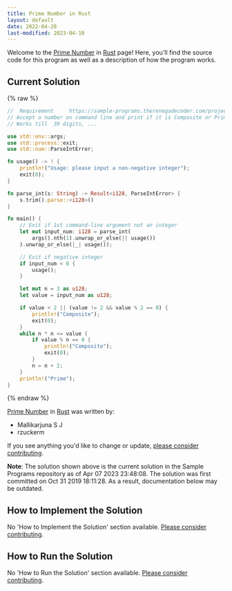 ```yaml
---
title: Prime Number in Rust
layout: default
date: 2022-04-28
last-modified: 2023-04-10
---
```


Welcome to the [Prime Number](https://sampleprograms.io/projects/prime-number) in [Rust](https://sampleprograms.io/languages/rust) page! Here, you'll find the source code for this program as well as a description of how the program works.

## Current Solution

{% raw %}

```rust
//  Requirement     https://sample-programs.therenegadecoder.com/projects/prime-number/
// Accept a number on command line and print if it is Composite or Prime 
// Works till  39 digits, ...

use std::env::args;
use std::process::exit;
use std::num::ParseIntError;

fn usage() -> ! {
    println!("Usage: please input a non-negative integer");
    exit(0);
}

fn parse_int(s: String) -> Result<i128, ParseIntError> {
    s.trim().parse::<i128>()
}

fn main() {
    // Exit if 1st command-line argument not an integer
    let mut input_num: i128 = parse_int(
        args().nth(1).unwrap_or_else(|| usage())
    ).unwrap_or_else(|_| usage());

    // Exit if negative integer
    if input_num < 0 {
        usage();
    }

    let mut n = 3 as u128;
    let value = input_num as u128;

    if value < 2 || (value != 2 && value % 2 == 0) {
        println!("Composite");
        exit(0);
    }
    while n * n <= value {
        if value % n == 0 {
            println!("Composite");
            exit(0);
        }
        n = n + 2;
    }
    println!("Prime");
}
```

{% endraw %}

[Prime Number](https://sampleprograms.io/projects/prime-number) in [Rust](https://sampleprograms.io/languages/rust) was written by:

- Mallikarjuna S J
- rzuckerm

If you see anything you'd like to change or update, [please consider contributing](https://github.com/TheRenegadeCoder/sample-programs).

**Note**: The solution shown above is the current solution in the Sample Programs repository as of Apr 07 2023 23:48:08. The solution was first committed on Oct 31 2019 18:11:28. As a result, documentation below may be outdated.

## How to Implement the Solution

No 'How to Implement the Solution' section available. [Please consider contributing](https://github.com/TheRenegadeCoder/sample-programs-website).

## How to Run the Solution

No 'How to Run the Solution' section available. [Please consider contributing](https://github.com/TheRenegadeCoder/sample-programs-website).